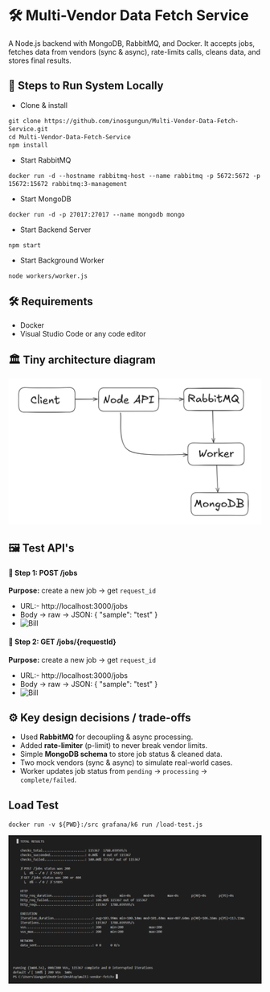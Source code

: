 # 🛠 Multi-Vendor Data Fetch Service

A Node.js backend with MongoDB, RabbitMQ, and Docker. It accepts jobs, fetches data from vendors (sync & async), rate-limits calls, cleans data, and stores final results.


## 🚀 Steps to Run System Locally

-  Clone & install
```
git clone https://github.com/inosgungun/Multi-Vendor-Data-Fetch-Service.git
cd Multi-Vendor-Data-Fetch-Service
npm install
```

-  Start RabbitMQ 
```
docker run -d --hostname rabbitmq-host --name rabbitmq -p 5672:5672 -p 15672:15672 rabbitmq:3-management
```

-  Start MongoDB
```
docker run -d -p 27017:27017 --name mongodb mongo
```

-  Start Backend Server
```
npm start
```

-  Start Background Worker
```
node workers/worker.js
```


## 🛠 Requirements

- Docker
- Visual Studio Code or any code editor

##  🏛 Tiny architecture diagram

![Flow Diagram](./images/flowDiagram.png)


## 🖼️ Test API's

#### 🧪 **Step 1: POST /jobs**
**Purpose:** create a new job → get `request_id`
- URL:- http://localhost:3000/jobs
- Body → raw → JSON: { "sample": "test" }
- ![Bill](./images/screenshot.png)


#### 🧪 **Step 2: GET /jobs/{requestId}**
**Purpose:** create a new job → get `request_id`
- URL:- http://localhost:3000/jobs
- Body → raw → JSON: { "sample": "test" }
-  ![Bill](./images/screenshot.png)




## ⚙️ Key design decisions / trade-offs

- Used **RabbitMQ** for decoupling & async processing.
-   Added **rate-limiter** (p-limit) to never break vendor limits.
-   Simple **MongoDB schema** to store job status & cleaned data.
-   Two mock vendors (sync & async) to simulate real-world cases.  
-   Worker updates job status from `pending` → `processing` → `complete/failed`.

##  Load Test
```
docker run -v ${PWD}:/src grafana/k6 run /load-test.js
```
![Results](./images/result.png)